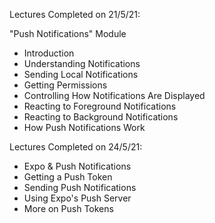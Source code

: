 Lectures Completed on 21/5/21:

"Push Notifications" Module
* Introduction
* Understanding Notifications
* Sending Local Notifications
* Getting Permissions
* Controlling How Notifications Are Displayed
* Reacting to Foreground Notifications
* Reacting to Background Notifications
* How Push Notifications Work

Lectures Completed on 24/5/21:

* Expo & Push Notifications
* Getting a Push Token
* Sending Push Notifications
* Using Expo's Push Server
* More on Push Tokens